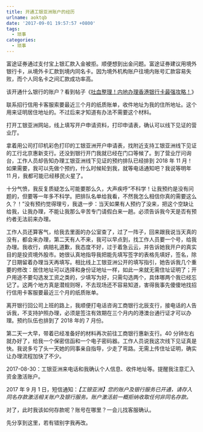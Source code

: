 ```yaml
---
title: 开通工银亚洲账户的经历
urlname: aoktqb
date: '2017-09-01 19:57:57 +0800'
tags:
  - 琐事
categories:
  - 琐事
---
```


富途证券通过支付宝上银汇款入金被拒。顺便想到出金问题。富途证券建议用境外银行卡，从境外卡汇款到境内同名卡。因为境外机构账户往境内账号汇款容易失败，而个人同名卡之间汇款成功率高。

该开通什么银行的账户？看到帖子《[吐血整理！内地办理香港银行卡最强攻略！](https://xueqiu.com/4043855103/75461122)》

联系招行信用卡客服索要最近三个月的纸质账单，收件地址为我的住所地址。这个用来证明居住地址的。不过后来才知道有办法不需要这个材料。

打开工银亚洲网站，线上填写开户申请资料，打印申请表，确认可以线下见证的营业厅。

拿着用公司打印机彩色打印的工银亚洲开户申请表，找附近支持工银亚洲线下见证的工行北京惠新支行。还没到银行开门我就已经在门口等候了。到了营业厅问询台，工作人员却告知办理工银亚洲线下见证的预约排队已经排到 2018 年 11 月！如果需要，我可以先做个预约，什么时候轮到我，就等电话通知吧？我说等明年 11 月，我都可能已经移民火星了。

十分气愤，我反复质疑怎么可能要那么久，大声疾呼“不科学！让我预约是没有问题的，但要等一年多不科学。把排队名单给我看，不然我怎么相信你真的需要这么久？！”没有预约觉得理亏，我退一步：当天如果有人预约了没来，把这个空缺让给我，让我办理，不能让我那么辛苦专门请假白来一趟。必须告诉我今天是否有预约者无法前来办理。

工作人员还算客气，给我去里面的办公室查了，过了一阵子，回来跟我说当天真的没有，都会来办理，第二天有人不来，我可以早点到，找工作人员要一个号，给我办理。我收行，病赔礼道歉，我态度不好，过于着急云云，并告诉她我开户的真实目的是投资境外股市。她很认真地指导我把能先填写签字的表格先填好，签名，除了日期留着办理当天再填写。相比线上工银亚洲公开的填写指引，她告诉我几个重要的修改：居住地址可以选择和身份证地址一样，如此一来就无需住址证明了；开户用途不要勾选发工资之类的，少填写为好，只需勾选两个，具体哪两个我已经忘记了。这两个地方真是潜规则呀，不去现场还不容易知道，害得我事先傻傻地找招行信用卡客服要最近三个月的纸质账单。

离开银行回公司上班的路上，我顺便打电话咨询工商银行北辰支行，接电话的人告诉我，不支持护照办理，必须是签注有效期在三个月内的港澳台通行证才可以办理。预约队伍也排到了 2018 年的 7 月份。

第二天一大早，带着已经准备好的材料再次前往工商银行惠新支行。40 分钟左右就办好了，给我一个保密信函和一个电子密码器。工作人员说我这次线下见证真是快。我说多亏了头一天她的同事亲自指导，少走了弯路。无需上传住址证明，确实让办理流程加快了不少。

2017-08-30：工银亚洲来电话和我确认个人信息、收件地址等。提醒我注意汇入资金激活账户。

2017 年 9 月 1 日，短信通知：_【工银亚洲】您的账户及银行服务已开通，请存入同名存款激活相关账户及银行服务。账户激活前一概拒纳收取任何非同名存款。_

对了，此时我该如何存款呢？账号在哪里？一会儿找客服确认。

先分享到这里，若有错别字我再改。
